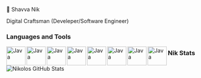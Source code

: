  👋 Shavva Nik

Digital Craftsman (Develeper/Software Engineer)

### Languages and Tools

<img align="Left" alt="Java" width="50px" style="padding-reght:10px;" src="https://cdn.jsdelivr.net/gh/devicons/devicon/icons/git/git-original-wordmark.svg" />
<img align="Left" alt="Java" width="50px" style="padding-reght:10px;" src="https://cdn.jsdelivr.net/gh/devicons/devicon/icons/linux/linux-original.svg" />
<img align="Left" alt="Java" width="50px" style="padding-reght:10px;" src="https://cdn.jsdelivr.net/gh/devicons/devicon/icons/html5/html5-original-wordmark.svg" />
<img align="Left" alt="Java" width="50px" style="padding-reght:10px;" src="https://cdn.jsdelivr.net/gh/devicons/devicon/icons/css3/css3-original-wordmark.svg" />
<img align="Left" alt="Java" width="50px" style="padding-reght:10px;" src="https://cdn.jsdelivr.net/gh/devicons/devicon/icons/python/python-original-wordmark.svg" />
<img align="Left" alt="Java" width="50px" style="padding-reght:10px;" src="https://cdn.jsdelivr.net/gh/devicons/devicon/icons/mysql/mysql-original-wordmark.svg" />
<img align="Left" alt="Java" width="50px" style="padding-reght:10px;" src="https://cdn.jsdelivr.net/gh/devicons/devicon/icons/postgresql/postgresql-original-wordmark.svg" />
<img align="Left" alt="Java" width="50px" style="padding-reght:10px;"src="https://cdn.jsdelivr.net/gh/devicons/devicon/icons/microsoftsqlserver/microsoftsqlserver-plain-wordmark.svg" />

### Nik Stats

![Nikolos GitHub Stats](https://github-stats.vercel.app/api?shavvanik&show_icons=true&theme=gruvbox)

#
